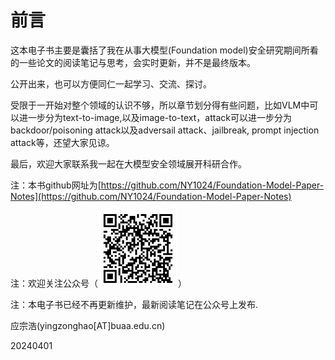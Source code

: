# 前言

这本电子书主要是囊括了我在从事大模型(Foundation model)安全研究期间所看的一些论文的阅读笔记与思考，会实时更新，并不是最终版本。

公开出来，也可以方便同仁一起学习、交流、探讨。

受限于一开始对整个领域的认识不够，所以章节划分得有些问题，比如VLM中可以进一步分为text-to-image,以及image-to-text，attack可以进一步分为backdoor/poisoning attack以及adversail attack、jailbreak, prompt injection attack等，还望大家见谅。

最后，欢迎大家联系我一起在大模型安全领域展开科研合作。



注：本书github网址为[https://github.com/NY1024/Foundation-Model-Paper-Notes](https://github.com/NY1024/Foundation-Model-Paper-Notes)

注：欢迎关注公众号（![](<.gitbook/assets/image (286).png>)）

注：本电子书已经不再更新维护，最新阅读笔记在公众号上发布.



应宗浩(yingzonghao\[AT]buaa.edu.cn)

20240401
